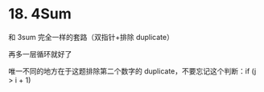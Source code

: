 # 18. 4Sum

和 3sum 完全一样的套路（双指针+排除 duplicate）

再多一层循环就好了

唯一不同的地方在于这题排除第二个数字的 duplicate，不要忘记这个判断：if (j > i + 1)
